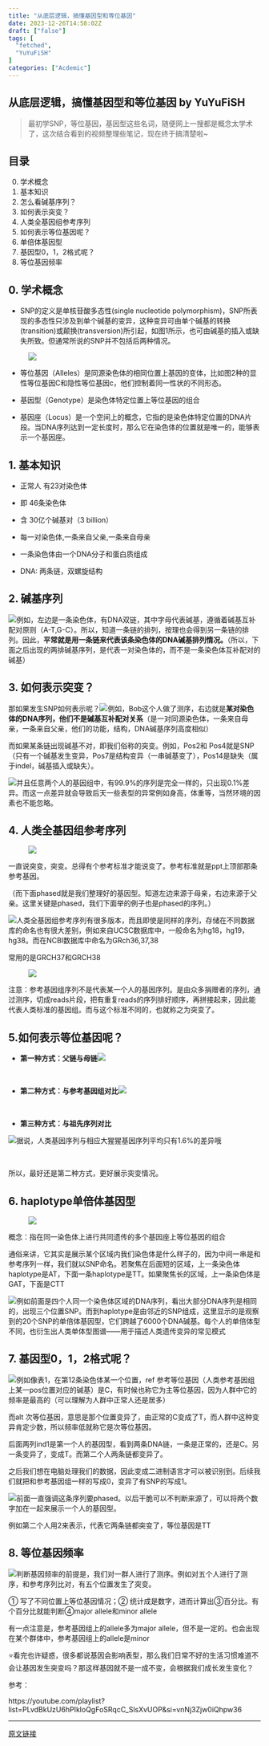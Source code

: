 ```yaml
---
title: "从底层逻辑，搞懂基因型和等位基因"
date: 2023-12-26T14:58:02Z
draft: ["false"]
tags: [
  "fetched",
  "YuYuFiSH"
]
categories: ["Acdemic"]
---
```

从底层逻辑，搞懂基因型和等位基因 by YuYuFiSH
------
<div><section data-tool="mdnice编辑器" data-website="https://www.mdnice.com"><blockquote data-type="2" data-url="" data-author-name="" data-content-utf8-length="59" data-source-title=""><section><section>最初学SNP，等位基因，基因型这些名词，随便网上一搜都是概念太学术了，这次结合看到的视频整理些笔记，现在终于搞清楚啦~ </section></section></blockquote><h2 data-tool="mdnice编辑器"><span>目录</span></h2><ol start="0" data-tool="mdnice编辑器"><li><section>学术概念</section></li><li><section>基本知识</section></li><li><section>怎么看碱基序列？</section></li><li><section>如何表示突变？</section></li><li><section>人类全基因组参考序列</section></li><li><section>如何表示等位基因呢？</section></li><li><section>单倍体基因型</section></li><li><section>基因型0，1，2格式呢？</section></li><li><section>等位基因频率</section></li></ol><h2 data-tool="mdnice编辑器"><span></span><span>0. 学术概念</span></h2><ul><li><p data-tool="mdnice编辑器">SNP的定义是单核苷酸多态性(single nucleotide polymorphism)，SNP所表现的多态性只涉及到单个碱基的变异，这种变异可由单个碱基的转换(transition)或颠换(transversion)所引起，如图1所示，也可由碱基的插入或缺失所致。但通常所说的SNP并不包括后两种情况。</p></li></ul><figure data-tool="mdnice编辑器"><img data-imgfileid="100002547" data-ratio="0.26944444444444443" data-src="https://mmbiz.qpic.cn/sz_mmbiz_png/PsnauFhHibc58fuvBbRHfU2ctpJyS45nia1hHGXEZzs5yazBicp2A9KbfUzyc66w8zfY90pAZw6iadiazgbj5XF7YmQ/640?wx_fmt=png&amp;from=appmsg" data-type="png" data-w="1080" src="https://mmbiz.qpic.cn/sz_mmbiz_png/PsnauFhHibc58fuvBbRHfU2ctpJyS45nia1hHGXEZzs5yazBicp2A9KbfUzyc66w8zfY90pAZw6iadiazgbj5XF7YmQ/640?wx_fmt=png&amp;from=appmsg"></figure><ul><li><p data-tool="mdnice编辑器">等位基因（Alleles）是同源染色体的相同位置上基因的变体，比如图2种的显性等位基因C和隐性等位基因c，他们控制着同一性状的不同形态。</p></li><li><p data-tool="mdnice编辑器">基因型（Genotype）是染色体特定位置上等位基因的组合</p></li><li><p data-tool="mdnice编辑器">基因座（Locus）是一个空间上的概念，它指的是染色体特定位置的DNA片段。当DNA序列达到一定长度时，那么它在染色体的位置就是唯一的，能够表示一个基因座。</p></li></ul><h2 data-tool="mdnice编辑器"><span></span><span>1. 基本知识</span></h2><ul><li><p data-tool="mdnice编辑器">正常人 有23对染色体</p></li><li><p data-tool="mdnice编辑器">即 46条染色体</p></li><li><p data-tool="mdnice编辑器">含 30亿个碱基对（3 billion）</p></li><li><p data-tool="mdnice编辑器">每一对染色体,一条来自父亲,一条来自母亲</p></li><li><p data-tool="mdnice编辑器">一条染色体由一个DNA分子和蛋白质组成</p></li><li><p data-tool="mdnice编辑器">DNA: 两条链，双螺旋结构</p></li></ul><h2 data-tool="mdnice编辑器"><span></span><span>2. 碱基序列</span></h2><p data-tool="mdnice编辑器"><img data-imgfileid="100002549" data-ratio="0.7407786885245902" data-src="https://mmbiz.qpic.cn/sz_mmbiz_jpg/PsnauFhHibc58fuvBbRHfU2ctpJyS45nia7KmiarickaCdpraZdJRPqtEWlKYicI0WWqn4PicxGfCbt0IKsSPmeVt7XQ/640?wx_fmt=jpeg&amp;from=appmsg" data-type="jpeg" data-w="976" src="https://mmbiz.qpic.cn/sz_mmbiz_jpg/PsnauFhHibc58fuvBbRHfU2ctpJyS45nia7KmiarickaCdpraZdJRPqtEWlKYicI0WWqn4PicxGfCbt0IKsSPmeVt7XQ/640?wx_fmt=jpeg&amp;from=appmsg">例如，左边是一条染色体，有DNA双链，其中字母代表碱基，遵循着碱基互补配对原则（A-T,G-C）。所以，知道一条链的排列，按理也会得到另一条链的排列。因此，<span><strong>平常就</strong><strong>是用一</strong><strong>条链来代表该条染色体的DNA碱基排列情况</strong><strong>。</strong></span><span>（所以，下面之后出现的两排碱基序列，是代表一对染色体的，而不是一条染色体互补配对的碱基）</span></p><h2 data-tool="mdnice编辑器"><span></span><span>3. 如何表示突变？</span></h2><p data-tool="mdnice编辑器">那如果发生SNP如何表示呢？<img data-imgfileid="100002551" data-ratio="0.7502590673575129" data-src="https://mmbiz.qpic.cn/sz_mmbiz_jpg/PsnauFhHibc58fuvBbRHfU2ctpJyS45niaS6GG4x1jomVP1bwrG5QKb8rzTTQOS8ADBbaOI7icQ0pZQpuEBZuyuNg/640?wx_fmt=jpeg&amp;from=appmsg" data-type="jpeg" data-w="965" src="https://mmbiz.qpic.cn/sz_mmbiz_jpg/PsnauFhHibc58fuvBbRHfU2ctpJyS45niaS6GG4x1jomVP1bwrG5QKb8rzTTQOS8ADBbaOI7icQ0pZQpuEBZuyuNg/640?wx_fmt=jpeg&amp;from=appmsg">例如，Bob这个人做了测序，<span>右边就是<strong>某对染色体的DNA序列，他们不是碱基互补配对关系</strong>（是一对同源染色体，一条来自母亲，一条来自父亲，他们的功能，结构，DNA碱基序列高度相似）</span></p><p data-tool="mdnice编辑器">而如果某条链出现碱基不对，即我们俗称的突变。例如，Pos2和 Pos4就是SNP（只有一个碱基发生变异，Pos7是结构变异（一串碱基变了），Pos14是缺失（属于indel，碱基插入或缺失）。</p><p data-tool="mdnice编辑器"><img data-imgfileid="100002548" data-ratio="0.7460018814675446" data-src="https://mmbiz.qpic.cn/sz_mmbiz_jpg/PsnauFhHibc58fuvBbRHfU2ctpJyS45niaogvXs6wy3hXicGczUTzWFg8yxiaHD7ofETPHlNtnGvKkb3pK7q3ia6SPw/640?wx_fmt=jpeg&amp;from=appmsg" data-type="jpeg" data-w="1063" src="https://mmbiz.qpic.cn/sz_mmbiz_jpg/PsnauFhHibc58fuvBbRHfU2ctpJyS45niaogvXs6wy3hXicGczUTzWFg8yxiaHD7ofETPHlNtnGvKkb3pK7q3ia6SPw/640?wx_fmt=jpeg&amp;from=appmsg">并且任意两个人的基因组中，有99.9%的序列是完全一样的，只出现0.1%差异。而这一点差异就会导致后天一些表型的异常例如身高，体重等，当然环境的因素也不能忽略。</p><h2 data-tool="mdnice编辑器"><span></span><span>4. 人类全基因组参考序列</span></h2><figure data-tool="mdnice编辑器"><img data-imgfileid="100002550" data-ratio="0.7253086419753086" data-src="https://mmbiz.qpic.cn/sz_mmbiz_jpg/PsnauFhHibc58fuvBbRHfU2ctpJyS45niabY6UpjufaZcgia69mZUnk7VwsicYL9VT24BIVdOD5LgaUJTa3UXYTiapA/640?wx_fmt=jpeg&amp;from=appmsg" data-type="jpeg" data-w="972" src="https://mmbiz.qpic.cn/sz_mmbiz_jpg/PsnauFhHibc58fuvBbRHfU2ctpJyS45niabY6UpjufaZcgia69mZUnk7VwsicYL9VT24BIVdOD5LgaUJTa3UXYTiapA/640?wx_fmt=jpeg&amp;from=appmsg"></figure><p data-tool="mdnice编辑器">一直说突变，突变。总得有个参考标准才能说变了。参考标准就是ppt上顶部那条参考基因。</p><p data-tool="mdnice编辑器">（而下面phased就是我们整理好的基因型。知道左边来源于母亲，右边来源于父亲。<span>这里关键是phased，我们下面举的例子也是phased的序列。</span><span>）</span></p><p data-tool="mdnice编辑器"><img data-imgfileid="100002555" data-ratio="0.7479508196721312" data-src="https://mmbiz.qpic.cn/sz_mmbiz_jpg/PsnauFhHibc58fuvBbRHfU2ctpJyS45nia2HowgJ0RRK2s7g7dNslLlTwRRItjwLMznUNPXbZkyNYnYhEkpCyq7g/640?wx_fmt=jpeg&amp;from=appmsg" data-type="jpeg" data-w="976" src="https://mmbiz.qpic.cn/sz_mmbiz_jpg/PsnauFhHibc58fuvBbRHfU2ctpJyS45nia2HowgJ0RRK2s7g7dNslLlTwRRItjwLMznUNPXbZkyNYnYhEkpCyq7g/640?wx_fmt=jpeg&amp;from=appmsg">人类全基因组参考序列有很多版本，而且即使是同样的序列，存储在不同数据库的命名也有很大差别，例如来自UCSC数据库中，一般命名为hg18，hg19，hg38。而在NCBI数据库中命名为GRch36,37,38</p><p data-tool="mdnice编辑器"><span>常用的是GRCH37和GRCH38</span></p><figure data-tool="mdnice编辑器"><img data-imgfileid="100002556" data-ratio="0.6953703703703704" data-src="https://mmbiz.qpic.cn/sz_mmbiz_png/PsnauFhHibc58fuvBbRHfU2ctpJyS45nia1gQHmMZWWGnrmJFvlY9szQxgd9ovrgial8whNtpjibRCY7J6EmAfluJw/640?wx_fmt=png&amp;from=appmsg" data-type="png" data-w="1080" src="https://mmbiz.qpic.cn/sz_mmbiz_png/PsnauFhHibc58fuvBbRHfU2ctpJyS45nia1gQHmMZWWGnrmJFvlY9szQxgd9ovrgial8whNtpjibRCY7J6EmAfluJw/640?wx_fmt=png&amp;from=appmsg"></figure><p data-tool="mdnice编辑器">注意：参考基因组序列不是代表某一个人的基因序列。是由众多捐赠者的序列，通过测序，切成reads片段，把有重复reads的序列排好顺序，再拼接起来，因此能代表人类标准的基因组。而与这个标准不同的，也就称之为突变了。</p><h2 data-tool="mdnice编辑器"><span></span><span>5.如何表示等位基因呢？</span></h2><ul><li><p data-tool="mdnice编辑器"><strong>第一种方式：父链与母链</strong><img data-imgfileid="100002554" data-ratio="0.7313585291113381" data-src="https://mmbiz.qpic.cn/sz_mmbiz_jpg/PsnauFhHibc58fuvBbRHfU2ctpJyS45niawupAOYoo1rDtB8Sk5gXBOLicL3oY5ZMQDolDmI928D5UCicSaNdaFJmA/640?wx_fmt=jpeg&amp;from=appmsg" data-type="jpeg" data-w="979" src="https://mmbiz.qpic.cn/sz_mmbiz_jpg/PsnauFhHibc58fuvBbRHfU2ctpJyS45niawupAOYoo1rDtB8Sk5gXBOLicL3oY5ZMQDolDmI928D5UCicSaNdaFJmA/640?wx_fmt=jpeg&amp;from=appmsg"></p></li></ul><p><br></p><ul><li><p><strong>第二种方式：与参考基因组对比</strong><img data-imgfileid="100002552" data-ratio="0.7113613101330604" data-src="https://mmbiz.qpic.cn/sz_mmbiz_jpg/PsnauFhHibc58fuvBbRHfU2ctpJyS45niadvB9FC3pGY6PVlZmbTu15vtWh19RuxpEQRAtjcc5kKh7fyvPYAicnlw/640?wx_fmt=jpeg&amp;from=appmsg" data-type="jpeg" data-w="977" src="https://mmbiz.qpic.cn/sz_mmbiz_jpg/PsnauFhHibc58fuvBbRHfU2ctpJyS45niadvB9FC3pGY6PVlZmbTu15vtWh19RuxpEQRAtjcc5kKh7fyvPYAicnlw/640?wx_fmt=jpeg&amp;from=appmsg"></p></li></ul><p><br></p><ul><li><p><strong>第三种方式：与祖先序列对比</strong></p></li></ul><p><img data-imgfileid="100002553" data-ratio="0.729145211122554" data-src="https://mmbiz.qpic.cn/sz_mmbiz_jpg/PsnauFhHibc58fuvBbRHfU2ctpJyS45niaQCOibb2y62RbhiaI6Aia0TxYbicD1UaeQt3uIPjnJTcPqaGBQlqXh9KVQg/640?wx_fmt=jpeg&amp;from=appmsg" data-type="jpeg" data-w="971" src="https://mmbiz.qpic.cn/sz_mmbiz_jpg/PsnauFhHibc58fuvBbRHfU2ctpJyS45niaQCOibb2y62RbhiaI6Aia0TxYbicD1UaeQt3uIPjnJTcPqaGBQlqXh9KVQg/640?wx_fmt=jpeg&amp;from=appmsg">据说，人类基因序列与相应大猩猩基因序列平均只有1.6%的差异哦</p><p><br></p><p data-tool="mdnice编辑器">所以，最好还是第二种方式，更好展示突变情况。</p><h2 data-tool="mdnice编辑器"><span></span><span>6. haplotype单倍体基因型</span></h2><figure data-tool="mdnice编辑器"><img data-imgfileid="100002559" data-ratio="0.7607244995233555" data-src="https://mmbiz.qpic.cn/sz_mmbiz_jpg/PsnauFhHibc58fuvBbRHfU2ctpJyS45niah5hyvDIS9wha1IibCSU5bH0diclmWqhx5ssILcraMia251UyNKIaLVQ7w/640?wx_fmt=jpeg&amp;from=appmsg" data-type="jpeg" data-w="1049" src="https://mmbiz.qpic.cn/sz_mmbiz_jpg/PsnauFhHibc58fuvBbRHfU2ctpJyS45niah5hyvDIS9wha1IibCSU5bH0diclmWqhx5ssILcraMia251UyNKIaLVQ7w/640?wx_fmt=jpeg&amp;from=appmsg"></figure><p data-tool="mdnice编辑器">概念：指在同一染色体上进行共同遗传的多个基因座上等位基因的组合</p><p data-tool="mdnice编辑器">通俗来讲，<span>它其实是展示某个区域内我们染色体是什么样子的</span>，因为中间一串是和参考序列一样，我们就以SNP命名。若聚焦在后面短的区域，上一条染色体haplotype是AT，下面一条haplotype是TT。如果聚焦长的区域，上一条染色体是GAT，下面是CTT</p><p data-tool="mdnice编辑器"><img data-imgfileid="100002560" data-ratio="0.59375" data-src="https://mmbiz.qpic.cn/sz_mmbiz_png/PsnauFhHibc58fuvBbRHfU2ctpJyS45niaaePEcSnSGAMgpyiby5rNmNx2eibIVwCpp1aN5WjRyesVNSicOd1lwHdew/640?wx_fmt=png&amp;from=appmsg" data-type="png" data-w="800" src="https://mmbiz.qpic.cn/sz_mmbiz_png/PsnauFhHibc58fuvBbRHfU2ctpJyS45niaaePEcSnSGAMgpyiby5rNmNx2eibIVwCpp1aN5WjRyesVNSicOd1lwHdew/640?wx_fmt=png&amp;from=appmsg">例如前面是四个人同一个染色体区域的DNA序列，看出大部分DNA序列是相同的，出现三个位置SNP。而到haplotype是由邻近的SNP组成，这里显示的是观察到的20个SNP的单倍体基因型，它们跨越了6000个DNA碱基。<span>每个人的单倍体型不同，也衍生出人类单体型图谱——用于描述人类遗传变异的常见模式</span></p><h2 data-tool="mdnice编辑器"><span></span><span>7. 基因型0，1，2格式呢？</span></h2><p data-tool="mdnice编辑器"><img data-imgfileid="100002558" data-ratio="0.7319587628865979" data-src="https://mmbiz.qpic.cn/sz_mmbiz_jpg/PsnauFhHibc58fuvBbRHfU2ctpJyS45niaibqEOIdAcgHbiczhmjZJhiavOx2god2hD3jeyBOvKxLqoZsJNj5YfhGgg/640?wx_fmt=jpeg&amp;from=appmsg" data-type="jpeg" data-w="970" src="https://mmbiz.qpic.cn/sz_mmbiz_jpg/PsnauFhHibc58fuvBbRHfU2ctpJyS45niaibqEOIdAcgHbiczhmjZJhiavOx2god2hD3jeyBOvKxLqoZsJNj5YfhGgg/640?wx_fmt=jpeg&amp;from=appmsg">例如像表1，在第12条染色体某一个位置，<span>ref 参考等位基因</span>（人类参考基因组上某一pos位置对应的碱基）是C，有时候也称它为主等位基因，因为人群中它的频率是最高的（可以理解为人群中正常人还是居多）</p><p data-tool="mdnice编辑器"><span>而alt 次等位基因，</span>意思是那个位置变异了，由正常的C变成了T，而人群中这种变异肯定少数，所以频率低就称它是次等位基因。</p><p data-tool="mdnice编辑器">后面两列ind1是第一个人的基因型，看到两条DNA链，一条是正常的，还是C。另一条变异了，变成T。而第二个人两条链都变异了。</p><p data-tool="mdnice编辑器">之后我们想在电脑处理我们的数据，因此变成二进制语言才可以被识别到。<span>后续我们就把和参考基因组一样的写成0，变异了有SNP的写成1</span>。</p><p data-tool="mdnice编辑器"><img data-imgfileid="100002557" data-ratio="0.63347022587269" data-src="https://mmbiz.qpic.cn/sz_mmbiz_jpg/PsnauFhHibc58fuvBbRHfU2ctpJyS45niaZJArRqiacWqibjfwdLD9aAYcf8KtSlCicTfU3sPvZc43Cwhw5kt5dPqcQ/640?wx_fmt=jpeg&amp;from=appmsg" data-type="jpeg" data-w="974" src="https://mmbiz.qpic.cn/sz_mmbiz_jpg/PsnauFhHibc58fuvBbRHfU2ctpJyS45niaZJArRqiacWqibjfwdLD9aAYcf8KtSlCicTfU3sPvZc43Cwhw5kt5dPqcQ/640?wx_fmt=jpeg&amp;from=appmsg">前面一直强调这条序列要phased。以后干脆可以不判断来源了，<span>可以将两个数字加在一起来展示一个人的基因型</span>。</p><p data-tool="mdnice编辑器">例如第二个人用2来表示，代表它两条链都突变了，等位基因是TT</p><h2 data-tool="mdnice编辑器"><span></span><span>8. 等位基因频率</span></h2><p data-tool="mdnice编辑器"><img data-imgfileid="100002562" data-ratio="0.7484599589322382" data-src="https://mmbiz.qpic.cn/sz_mmbiz_jpg/PsnauFhHibc58fuvBbRHfU2ctpJyS45nias42tBicx4JJFMViaPjRrxfnRhMTcxZ8ZVA6PBTtqFKozFvYeiaq8Lb0wg/640?wx_fmt=jpeg&amp;from=appmsg" data-type="jpeg" data-w="974" src="https://mmbiz.qpic.cn/sz_mmbiz_jpg/PsnauFhHibc58fuvBbRHfU2ctpJyS45nias42tBicx4JJFMViaPjRrxfnRhMTcxZ8ZVA6PBTtqFKozFvYeiaq8Lb0wg/640?wx_fmt=jpeg&amp;from=appmsg">判断基因频率的前提是，我们对一群人进行了测序。例如对五个人进行了测序，和参考序列比对，有五个位置发生了突变。</p><p data-tool="mdnice编辑器">① 写了不同位置上等位基因情况；② 统计成是数字，进而计算出③百分比。有个百分比就能判断④major allele和minor allele</p><p data-tool="mdnice编辑器"><span>有一点注意是，参考基因组上的allele多为major allele，但不是一定的。也会出现在某个群体中，参考基因组上的allele是minor</span></p></section><p><span>⭐看完也许疑惑，很多都说基因会影响表型，那么我们日常不好的生活习惯难道不会让基因发生突变吗？那这样基因就不是一成不变，会根据我们成长发生变化？</span></p><p><span>参考：</span></p><p><span></span><span>https://yout</span><span>ube.com/playlist?list=PLvdBkUzU6hPIkloQgFoSRqcC_SlsXvUOP&amp;si=vnNj3Zjw0iQhpw36</span></p><p><mp-style-type data-value="3"></mp-style-type></p></div>  
<hr>
<a href="https://mp.weixin.qq.com/s/6zb9VTLz1QjEPRSdMyti-A",target="_blank" rel="noopener noreferrer">原文链接</a>
